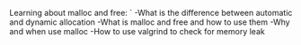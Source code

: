 Learning about malloc and free:
`
-What is the difference between automatic and dynamic allocation
-What is malloc and free and how to use them
-Why and when use malloc
-How to use valgrind to check for memory leak
